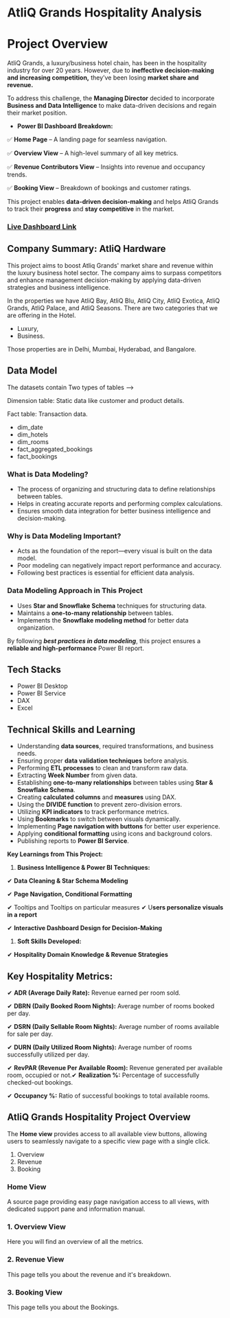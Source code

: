 # AtliQ Grands Hospitality Analysis

# Project Overview

AtliQ Grands, a luxury/business hotel chain, has been in the hospitality industry for over 20 years. However, due to **ineffective decision-making and increasing competition,** they’ve been losing **market share and revenue.**

To address this challenge, the **Managing Director** decided to incorporate **Business and Data Intelligence** to make data-driven decisions and regain their market position.

- **Power BI Dashboard Breakdown:**

✅ **Home Page** – A landing page for seamless navigation.

✅ **Overview View** – A high-level summary of all key metrics.

✅ **Revenue Contributors View** – Insights into revenue and occupancy trends.

✅ **Booking View** – Breakdown of bookings and customer ratings.

This project enables **data-driven decision-making** and helps AtliQ Grands to track their **progress** and **stay competitive** in the market.

### [Live Dashboard Link]()

## Company Summary: AtliQ Hardware
This project aims to boost Atliq Grands' market share and revenue within the luxury business hotel sector. The company aims to surpass competitors and enhance management decision-making by applying data-driven strategies and business intelligence.

In the properties we have AtliQ Bay, AtliQ Blu, AtliQ City, AtliQ Exotica, AtliQ Grands, AtliQ Palace, and AtliQ Seasons.
There are two categories that we are offering in the Hotel.
- Luxury,
- Business.

Those properties are in Delhi, Mumbai, Hyderabad, and Bangalore.



## Data Model

The datasets contain Two types of tables -->

Dimension table: Static data like customer and product details.

Fact table: Transaction data.

- dim_date
- dim_hotels
- dim_rooms
- fact_aggregated_bookings
- fact_bookings

### What is Data Modeling?
- The process of organizing and structuring data to define relationships between tables.
- Helps in creating accurate reports and performing complex calculations.
- Ensures smooth data integration for better business intelligence and decision-making.

### Why is Data Modeling Important?
- Acts as the foundation of the report—every visual is built on the data model.
- Poor modeling can negatively impact report performance and accuracy.
- Following best practices is essential for efficient data analysis.

### Data Modeling Approach in This Project
- Uses **Star and Snowflake Schema** techniques for structuring data.
- Maintains a **one-to-many relationship** between tables.
- Implements the **Snowflake modeling method** for better data organization.

By following ***best practices in data modeling***, this project ensures a **reliable and high-performance** Power BI report.

## Tech Stacks
- Power BI Desktop
- Power BI Service
- DAX
- Excel

## Technical Skills and Learning
- Understanding **data sources**, required transformations, and business needs.
- Ensuring proper **data validation techniques** before analysis.
- Performing **ETL processes** to clean and transform raw data.
- Extracting **Week Number** from given data.
- Establishing **one-to-many relationships** between tables using **Star & Snowflake Schema**.
- Creating **calculated columns** and **measures** using DAX.
- Using the **DIVIDE function** to prevent zero-division errors.
- Utilizing **KPI indicators** to track performance metrics.
- Using **Bookmarks** to switch between visuals dynamically.
- Implementing **Page navigation with buttons** for better user experience.
- Applying **conditional formatting** using icons and background colors.
- Publishing reports to **Power BI Service**.

**Key Learnings from This Project:**

1. **Business Intelligence & Power BI Techniques:**

✔ **Data Cleaning & Star Schema Modeling**

✔ **Page Navigation, Conditional Formatting**

✔ Tooltips and Tooltips on particular measures
✔ U**sers personalize visuals in a report**

✔ **Interactive Dashboard Design for Decision-Making**

1. **Soft Skills Developed:**

✔ **Hospitality Domain Knowledge & Revenue Strategies**

## Key Hospitality Metrics:

✔ **ADR (Average Daily Rate):** Revenue earned per room sold.

✔ **DBRN (Daily Booked Room Nights):** Average number of rooms booked per day.

✔ **DSRN (Daily Sellable Room Nights):** Average number of rooms available for sale per day.

✔ **DURN (Daily Utilized Room Nights):** Average number of rooms successfully utilized per day.

✔ **RevPAR (Revenue Per Available Room):** Revenue generated per available room, occupied or not.✔ **Realization %:** Percentage of successfully checked-out bookings.

✔ **Occupancy %:** Ratio of successful bookings to total available rooms.


##  AtliQ Grands Hospitality Project Overview

The **Home view** provides access to all available view buttons, allowing users to seamlessly navigate to a specific view page with a single click.

1. Overview
2. Revenue
3. Booking

### Home View
A source page providing easy page navigation access to all views, with dedicated support pane and information manual.

### 1. Overview View
Here you will find an overview of all the metrics.

### 2. Revenue View
This page tells you about the revenue and it's breakdown.

### 3. Booking View
This page tells you about the Bookings.
